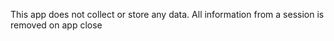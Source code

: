 This app does not collect or store any data. All information from a session is removed on app close
